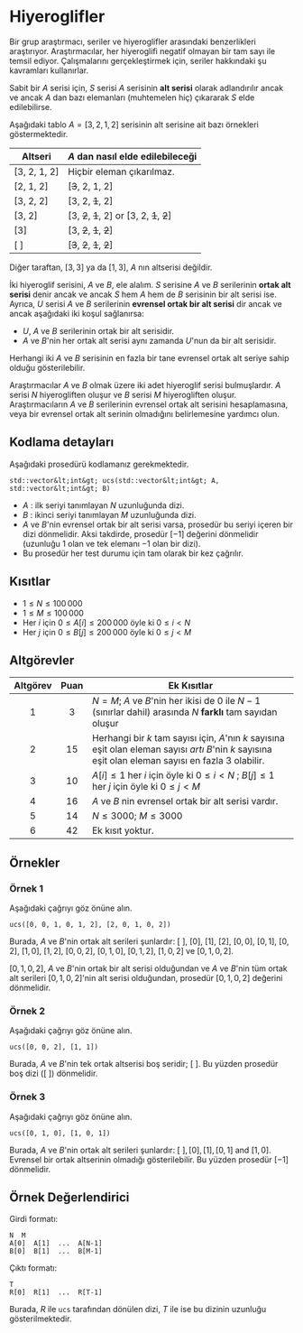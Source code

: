 # Hiyeroglifler

Bir grup araştırmacı, seriler ve hiyeroglifler arasındaki benzerlikleri araştırıyor.
Araştırmacılar, her hiyeroglifi negatif olmayan bir tam sayı ile temsil ediyor.
Çalışmalarını gerçekleştirmek için, seriler hakkındaki şu kavramları kullanırlar.

Sabit bir $A$ serisi için, $S$ serisi $A$ serisinin **alt serisi** olarak adlandırılır
 ancak ve ancak 
 $A$ dan bazı elemanları (muhtemelen hiç) çıkararak $S$  elde edilebilirse.

Aşağıdaki tablo $A = [3, 2, 1, 2]$ serisinin alt serisine ait bazı örnekleri göstermektedir.

| Altseri    | $A$ dan nasıl elde edilebileceği |
|----------------|---------------------------------|
| [3, 2, 1, 2] | Hiçbir eleman çıkarılmaz.
| [2, 1, 2]     | [<s>3</s>, 2, 1, 2]
| [3, 2, 2]     | [3, 2, <s>1</s>, 2]
| [3, 2]         | [3, <s>2</s>, <s>1</s>, 2] or [3, 2, <s>1</s>, <s>2</s>]
| [3]             | [3, <s>2</s>, <s>1</s>, <s>2</s>]
| [ ]              | [<s>3</s>, <s>2</s>, <s>1</s>, <s>2</s>]

Diğer taraftan, $[3, 3]$ ya da $[1, 3]$, $A$ nın altserisi değildir.

İki hiyeroglif serisini, $A$ ve $B$, ele alalım. $S$ serisine $A$ ve $B$ serilerinin **ortak alt serisi** denir ancak ve ancak $S$ hem $A$ hem de $B$ serisinin bir alt serisi ise. Ayrıca, $U$ serisi $A$ ve $B$ serilerinin **evrensel ortak bir alt serisi** dir ancak ve ancak aşağıdaki iki koşul sağlanırsa:
* $U$, $A$ ve $B$ serilerinin ortak bir alt serisidir.
* $A$ ve $B$'nin her ortak alt serisi aynı zamanda $U$'nun da bir alt serisidir.

Herhangi iki $A$ ve $B$ serisinin en fazla bir tane evrensel ortak alt seriye sahip olduğu gösterilebilir.

Araştırmacılar $A$ ve $B$ olmak üzere iki adet hiyeroglif serisi bulmuşlardır. $A$ serisi $N$ hiyerogliften oluşur ve $B$ serisi $M$ hiyerogliften oluşur. Araştırmacıların $A$ ve $B$ serilerinin evrensel ortak alt serisini hesaplamasına, veya bir evrensel ortak alt serinin olmadığını belirlemesine yardımcı olun.

## Kodlama detayları

Aşağıdaki prosedürü kodlamanız gerekmektedir.


```
std::vector&lt;int&gt; ucs(std::vector&lt;int&gt; A, std::vector&lt;int&gt; B)
```

* $A$ : ilk seriyi tanımlayan $N$ uzunluğunda dizi.
* $B$ : ikinci seriyi tanımlayan $M$ uzunluğunda dizi.
* $A$ ve $B$'nin evrensel ortak bir alt serisi varsa, prosedür bu seriyi içeren bir dizi dönmelidir.
  Aksi takdirde, prosedür $[-1]$ değerini dönmelidir (uzunluğu $1$ olan ve tek elemanı $-1$ olan bir dizi).
* Bu prosedür her test durumu için tam olarak bir kez çağrılır.

## Kısıtlar

* $1 \leq N \leq 100\,000$
* $1 \leq M \leq 100\,000$
* Her $i$ için $0 \leq A[i] \leq 200\,000$ öyle ki $0 \leq i < N$
* Her $j$ için $0 \leq B[j] \leq 200\,000$ öyle ki $0 \leq j < M$

## Altgörevler

| Altgörev | Puan  | Ek Kısıtlar |
| :-----: | :----: | ---------------------- |
| 1       | $3$    | $N = M$;  $A$ ve $B$'nin her ikisi de $0$ ile $N-1$ (sınırlar dahil) arasında $N$ **farklı** tam sayıdan oluşur
| 2       | $15$   | Herhangi bir $k$ tam sayısı için, $A$'nın $k$ sayısına eşit olan eleman sayısı *artı* $B$'nin $k$ sayısına eşit olan eleman sayısı en fazla $3$ olabilir.
| 3       | $10$   |  $A[i] \leq 1$ her $i$ için öyle ki $0 \leq i < N$ ; $B[j] \leq 1$ her $j$ için öyle ki $0 \leq j < M$
| 4       | $16$   | $A$ ve $B$ nin evrensel ortak bir alt serisi vardır.
| 5       | $14$   | $N \leq 3000$; $M \leq 3000$
| 6       | $42$   | Ek kısıt yoktur.

## Örnekler

### Örnek 1

Aşağıdaki çağrıyı göz önüne alın.

```
ucs([0, 0, 1, 0, 1, 2], [2, 0, 1, 0, 2])
```

Burada, $A$ ve $B$'nin ortak alt serileri şunlardır:
 $[\ ]$, $[0]$, $[1]$, $[2]$, $[0, 0]$, $[0, 1]$, $[0, 2]$, $[1, 0]$, $[1, 2]$, $[0, 0, 2]$, $[0, 1, 0]$, $[0, 1, 2]$, $[1, 0, 2]$ ve $[0, 1, 0, 2]$.

$[0, 1, 0, 2]$, $A$ ve $B$'nin ortak bir alt serisi olduğundan ve $A$ ve $B$'nin tüm ortak alt serileri $[0, 1, 0, 2]$'nin alt serisi olduğundan, prosedür $[0, 1, 0, 2]$ değerini dönmelidir.

### Örnek 2

Aşağıdaki çağrıyı göz önüne alın.

```
ucs([0, 0, 2], [1, 1])
```

Burada, $A$ ve $B$'nin tek ortak altserisi boş seridir; $[\ ]$. Bu yüzden prosedür boş dizi ($[\ ]$) dönmelidir.

### Örnek 3

Aşağıdaki çağrıyı göz önüne alın.
```
ucs([0, 1, 0], [1, 0, 1])
```

Burada, $A$ ve $B$'nin ortak alt serileri şunlardır: $[\ ], [0], [1], [0, 1]$ and $[1, 0]$. Evrensel bir ortak altserinin olmadığı gösterilebilir. Bu yüzden prosedür $[-1]$ dönmelidir.

## Örnek Değerlendirici

Girdi formatı:

```
N  M
A[0]  A[1]  ...  A[N-1]
B[0]  B[1]  ...  B[M-1]
```

Çıktı formatı:

```
T
R[0]  R[1]  ...  R[T-1]
```

Burada, $R$ ile `ucs` tarafından dönülen dizi, $T$ ile ise bu dizinin uzunluğu gösterilmektedir.